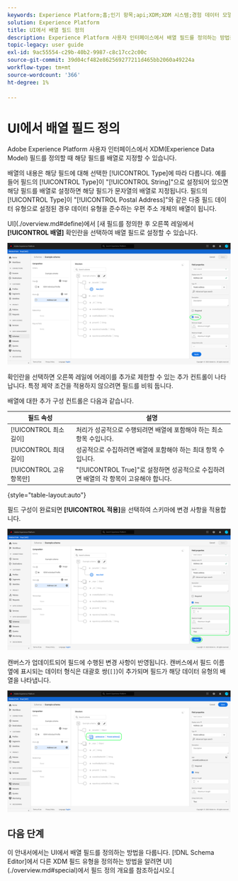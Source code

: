 ```yaml
---
keywords: Experience Platform;홈;인기 항목;api;XDM;XDM 시스템;경험 데이터 모델;ui;작업 공간;배열;필드;
solution: Experience Platform
title: UI에서 배열 필드 정의
description: Experience Platform 사용자 인터페이스에서 배열 필드를 정의하는 방법을 알아봅니다.
topic-legacy: user guide
exl-id: 9ac55554-c29b-40b2-9987-c8c17cc2c00c
source-git-commit: 39d04cf482e862569277211d465bb2060a49224a
workflow-type: tm+mt
source-wordcount: '366'
ht-degree: 1%

---
```


# UI에서 배열 필드 정의

Adobe Experience Platform 사용자 인터페이스에서 XDM(Experience Data Model) 필드를 정의할 때 해당 필드를 배열로 지정할 수 있습니다.

배열의 내용은 해당 필드에 대해 선택한 [!UICONTROL Type]에 따라 다릅니다. 예를 들어 필드의 [!UICONTROL Type]이 &quot;[!UICONTROL String]&quot;으로 설정되어 있으면 해당 필드를 배열로 설정하면 해당 필드가 문자열의 배열로 지정됩니다. 필드의 [!UICONTROL Type]이 &quot;[!UICONTROL Postal Address]&quot;와 같은 다중 필드 데이터 유형으로 설정된 경우 데이터 유형을 준수하는 우편 주소 개체의 배열이 됩니다.

UI](./overview.md#define)에서 [새 필드를 정의한 후 오른쪽 레일에서 **[!UICONTROL 배열]** 확인란을 선택하여 배열 필드로 설정할 수 있습니다.

![](../../images/ui/fields/special/array.png)

확인란을 선택하면 오른쪽 레일에 어레이를 추가로 제한할 수 있는 추가 컨트롤이 나타납니다. 특정 제약 조건을 적용하지 않으려면 필드를 비워 둡니다.

배열에 대한 추가 구성 컨트롤은 다음과 같습니다.

| 필드 속성 | 설명 |
| --- | --- |
| [!UICONTROL 최소 길이] | 처리가 성공적으로 수행되려면 배열에 포함해야 하는 최소 항목 수입니다. |
| [!UICONTROL 최대 길이] | 성공적으로 수집하려면 배열에 포함해야 하는 최대 항목 수입니다. |
| [!UICONTROL 고유 항목만] | &quot;[!UICONTROL True]&quot;로 설정하면 성공적으로 수집하려면 배열의 각 항목이 고유해야 합니다. |

{style=&quot;table-layout:auto&quot;}

필드 구성이 완료되면 **[!UICONTROL 적용]**&#x200B;을 선택하여 스키마에 변경 사항을 적용합니다.

![](../../images/ui/fields/special/array-config.png)

캔버스가 업데이트되어 필드에 수행된 변경 사항이 반영됩니다. 캔버스에서 필드 이름 옆에 표시되는 데이터 형식은 대괄호 쌍(`[]`)이 추가되며 필드가 해당 데이터 유형의 배열을 나타냅니다.

![](../../images/ui/fields/special/array-applied.png)

## 다음 단계

이 안내서에서는 UI에서 배열 필드를 정의하는 방법을 다룹니다. [!DNL Schema Editor]에서 다른 XDM 필드 유형을 정의하는 방법을 알려면 UI](./overview.md#special)에서 필드 정의 개요를 참조하십시오.[
